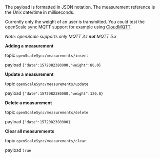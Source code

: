 The payload is formatted in JSON notation. The measurement reference is the Unix date/time in milliseconds.

Currently only the weight of an user is transmitted. You could test the openScale sync MQTT support for example using [CloudMQTT](https://www.cloudmqtt.com/).

_Note: openScale supports only MQTT 3.1 **not** MQTT 5.x_

**Adding a measurement**

topic `openScaleSync/measurements/insert`

payload `{"date":1572082380000,"weight":80.0}`

**Update a measurement**

topic `openScaleSync/measurements/update`

payload `{"date":1572082380000,"weight":120.0}`

**Delete a measurement**

topic `openScaleSync/measurements/delete`

payload `{"date":1572082380000}`

**Clear all measurements**

topic `openScaleSync/measurements/clear`

payload `true`

